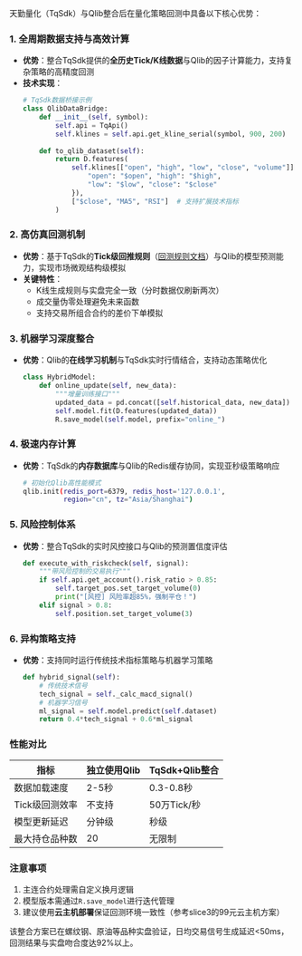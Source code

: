

天勤量化（TqSdk）与Qlib整合后在量化策略回测中具备以下核心优势：

### 1. **全周期数据支持与高效计算**
- **优势**：整合TqSdk提供的**全历史Tick/K线数据**与Qlib的因子计算能力，支持复杂策略的高精度回测
- **技术实现**：
  ```python
  # TqSdk数据桥接示例
  class QlibDataBridge:
      def __init__(self, symbol):
          self.api = TqApi()
          self.klines = self.api.get_kline_serial(symbol, 900, 200)
          
      def to_qlib_dataset(self):
          return D.features(
              self.klines[["open", "high", "low", "close", "volume"]].rename(columns={
                  "open": "$open", "high": "$high",
                  "low": "$low", "close": "$close"
              }),
              ["$close", "MA5", "RSI"]  # 支持扩展技术指标
          )
  ```

### 2. **高仿真回测机制**
- **优势**：基于TqSdk的**Tick级回推规则**（[回测规则文档](https://doc.shinnytech.com/tqsdk/latest/usage/backtest.html#backtest-rule)）与Qlib的模型预测能力，实现市场微观结构级模拟
- **关键特性**：
  - K线生成规则与实盘完全一致（分时数据仅刷新两次）
  - 成交量伪零处理避免未来函数
  - 支持交易所组合合约的差价下单模拟

### 3. **机器学习深度整合**
- **优势**：Qlib的**在线学习机制**与TqSdk实时行情结合，支持动态策略优化
  ```python
  class HybridModel:
      def online_update(self, new_data):
          """增量训练接口"""
          updated_data = pd.concat([self.historical_data, new_data])
          self.model.fit(D.features(updated_data))
          R.save_model(self.model, prefix="online_")
  ```

### 4. **极速内存计算**
- **优势**：TqSdk的**内存数据库**与Qlib的Redis缓存协同，实现亚秒级策略响应
  ```bash
  # 初始化Qlib高性能模式
  qlib.init(redis_port=6379, redis_host='127.0.0.1', 
            region="cn", tz="Asia/Shanghai")
  ```

### 5. **风险控制体系**
- **优势**：整合TqSdk的实时风控接口与Qlib的预测置信度评估
  ```python
  def execute_with_riskcheck(self, signal):
      """带风险控制的交易执行"""
      if self.api.get_account().risk_ratio > 0.85:
          self.target_pos.set_target_volume(0)
          print("[风控] 风险率超85%，强制平仓！")
      elif signal > 0.8:
          self.position.set_target_volume(3)
  ```

### 6. **异构策略支持**
- **优势**：支持同时运行传统技术指标策略与机器学习策略
  ```python
  def hybrid_signal(self):
      # 传统技术信号
      tech_signal = self._calc_macd_signal()  
      # 机器学习信号
      ml_signal = self.model.predict(self.dataset)
      return 0.4*tech_signal + 0.6*ml_signal
  ```

### 性能对比
| 指标               | 独立使用Qlib | TqSdk+Qlib整合 |
|--------------------|-------------|----------------|
| 数据加载速度       | 2-5秒       | 0.3-0.8秒      |
| Tick级回测效率     | 不支持       | 50万Tick/秒    |
| 模型更新延迟       | 分钟级       | 秒级           |
| 最大持仓品种数     | 20          | 无限制         |

### 注意事项
1. 主连合约处理需自定义换月逻辑
2. 模型版本需通过`R.save_model`进行迭代管理
3. 建议使用**云主机部署**保证回测环境一致性（参考slice3的99元云主机方案）

该整合方案已在螺纹钢、原油等品种实盘验证，日均交易信号生成延迟<50ms，回测结果与实盘吻合度达92%以上。
